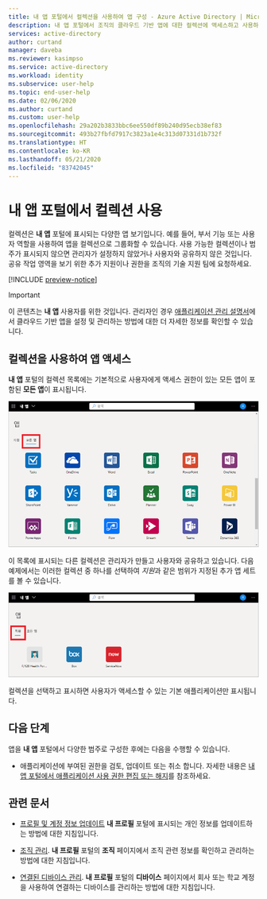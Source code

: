 ```yaml
---
title: 내 앱 포털에서 컬렉션을 사용하여 앱 구성 - Azure Active Directory | Microsoft Docs
description: 내 앱 포털에서 조직의 클라우드 기반 앱에 대한 컬렉션에 액세스하고 사용하는 방법을 알아봅니다.
services: active-directory
author: curtand
manager: daveba
ms.reviewer: kasimpso
ms.service: active-directory
ms.workload: identity
ms.subservice: user-help
ms.topic: end-user-help
ms.date: 02/06/2020
ms.author: curtand
ms.custom: user-help
ms.openlocfilehash: 29a202b3833bbc6ee550df89b240d95ecb38ef83
ms.sourcegitcommit: 493b27fbfd7917c3823a1e4c313d07331d1b732f
ms.translationtype: HT
ms.contentlocale: ko-KR
ms.lasthandoff: 05/21/2020
ms.locfileid: "83742045"
---
```

# <a name="use-collections-in-the-my-apps-portal"></a>내 앱 포털에서 컬렉션 사용

컬렉션은 **내 앱** 포털에 표시되는 다양한 앱 보기입니다. 예를 들어, 부서 기능 또는 사용자 역할을 사용하여 앱을 컬렉션으로 그룹화할 수 있습니다. 사용 가능한 컬렉션이나 범주가 표시되지 않으면 관리자가 설정하지 않았거나 사용자와 공유하지 않은 것입니다. 공유 작업 영역을 보기 위한 추가 지원이나 권한을 조직의 기술 지원 팀에 요청하세요.

[!INCLUDE [preview-notice](../../../includes/active-directory-end-user-my-apps-and-workspaces.md)]

>[!Important]
>이 콘텐츠는 **내 앱** 사용자를 위한 것입니다. 관리자인 경우 [애플리케이션 관리 설명서](https://docs.microsoft.com/azure/active-directory/manage-apps/access-panel-workspaces)에서 클라우드 기반 앱을 설정 및 관리하는 방법에 대한 더 자세한 정보를 확인할 수 있습니다.

## <a name="access-apps-using-collections"></a>컬렉션을 사용하여 앱 액세스

**내 앱** 포털의 컬렉션 목록에는 기본적으로 사용자에게 액세스 권한이 있는 모든 앱이 포함된 **모든 앱**이 표시됩니다.

![내 앱 포털의 모든 앱 페이지](media/my-applications-portal-workspaces/my-apps-all.png)

이 목록에 표시되는 다른 컬렉션은 관리자가 만들고 사용자와 공유하고 있습니다. 다음 예제에서는 이러한 컬렉션 중 하나를 선택하여 *지원*과 같은 범위가 지정된 추가 앱 세트를 볼 수 있습니다.

![내 앱 포털의 개별 컬렉션 및 범위 지정 앱 세트](media/my-applications-portal-workspaces/my-apps-workspace.png)

컬렉션을 선택하고 표시하면 사용자가 액세스할 수 있는 기본 애플리케이션만 표시됩니다.

## <a name="next-steps"></a>다음 단계

앱을 **내 앱** 포털에서 다양한 범주로 구성한 후에는 다음을 수행할 수 있습니다.

- 애플리케이션에 부여된 권한을 검토, 업데이트 또는 취소 합니다. 자세한 내용은 [내 앱 포털에서 애플리케이션 사용 권한 편집 또는 해지](my-applications-portal-permissions-saved-accounts.md)를 참조하세요.

## <a name="related-articles"></a>관련 문서

- [프로필 및 계정 정보 업데이트](my-account-portal-overview.md) **내 프로필** 포털에 표시되는 개인 정보를 업데이트하는 방법에 대한 지침입니다.

- [조직 관리](my-account-portal-organizations-page.md). **내 프로필** 포털의 **조직** 페이지에서 조직 관련 정보를 확인하고 관리하는 방법에 대한 지침입니다.

- [연결된 디바이스 관리](my-account-portal-devices-page.md). **내 프로필** 포털의 **디바이스** 페이지에서 회사 또는 학교 계정을 사용하여 연결하는 디바이스를 관리하는 방법에 대한 지침입니다.